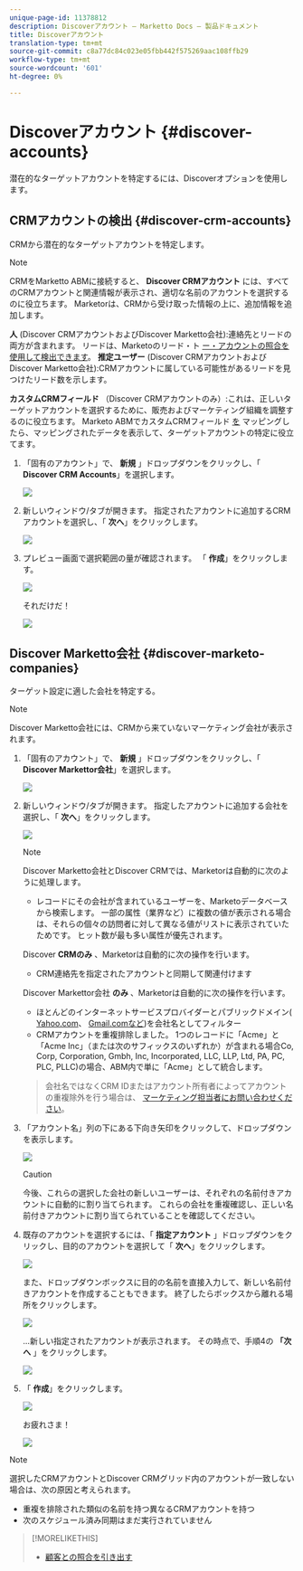 ```yaml
---
unique-page-id: 11378812
description: Discoverアカウント — Marketto Docs — 製品ドキュメント
title: Discoverアカウント
translation-type: tm+mt
source-git-commit: c8a77dc84c023e05fbb442f575269aac108ffb29
workflow-type: tm+mt
source-wordcount: '601'
ht-degree: 0%

---
```



# Discoverアカウント {#discover-accounts}

潜在的なターゲットアカウントを特定するには、Discoverオプションを使用します。

## CRMアカウントの検出 {#discover-crm-accounts}

CRMから潜在的なターゲットアカウントを特定します。

>[!NOTE]
>
>CRMをMarketto ABMに接続すると、 **Discover CRMアカウント** には、すべてのCRMアカウントと関連情報が表示され、適切な名前のアカウントを選択するのに役立ちます。 Marketorは、CRMから受け取った情報の上に、追加情報を追加します。

**人** (Discover CRMアカウントおよびDiscover Marketto会社):連絡先とリードの両方が含まれます。 リードは、Marketoのリード・ト [ー・アカウントの照合を使用して検出できます](http://docs.marketo.com/display/DOCS/Lead+to+Account+Matching)。 **推定ユーザー** (Discover CRMアカウントおよびDiscover Marketto会社):CRMアカウントに属している可能性があるリードを見つけたリード数を示します。

**カスタムCRMフィールド** （Discover CRMアカウントのみ）:これは、正しいターゲットアカウントを選択するために、販売およびマーケティング組織を調整するのに役立ちます。 Marketo ABMでカスタムCRMフィールド [を](http://docs.marketo.com/x/1wnG) マッピングしたら、マッピングされたデータを表示して、ターゲットアカウントの特定に役立てます。

1. 「固有のアカウント」で、 **新規** 」ドロップダウンをクリックし、「 **Discover CRM Accounts**」を選択します。

   ![](assets/disc-crm-one.png)

1. 新しいウィンドウ/タブが開きます。 指定されたアカウントに追加するCRMアカウントを選択し、「 **次へ**」をクリックします。

   ![](assets/disc-crm-two.png)

1. プレビュー画面で選択範囲の量が確認されます。 「 **作成**」をクリックします。

   ![](assets/disc-three.png)

   それだけだ！

   ![](assets/disc-four.png)

## Discover Marketto会社 {#discover-marketo-companies}

ターゲット設定に適した会社を特定する。

>[!NOTE]
>
>Discover Marketto会社には、CRMから来ていないマーケティング会社が表示されます。

1. 「固有のアカウント」で、 **新規** 」ドロップダウンをクリックし、「 **Discover Markettor会社**」を選択します。

   ![](assets/one-1.png)

1. 新しいウィンドウ/タブが開きます。 指定したアカウントに追加する会社を選択し、「 **次へ**」をクリックします。

   ![](assets/disc-comp-two.png)

   >[!NOTE]
   >
   >Discover Marketto会社とDiscover CRMでは、Marketorは自動的に次のように処理します。
   >
   > * レコードにその会社が含まれているユーザーを、Marketoデータベースから検索します。 一部の属性（業界など）に複数の値が表示される場合は、それらの個々の訪問者に対して異なる値がリストに表示されていたためです。 ヒット数が最も多い属性が優先されます。
   >
   >Discover **CRMのみ** 、Marketorは自動的に次の操作を行います。
   >
   > * CRM連絡先を指定されたアカウントと同期して関連付けます
   >
   >Discover Markettor会社 **のみ** 、Marketorは自動的に次の操作を行います。
   >
   > * ほとんどのインターネットサービスプロバイダーとパブリックドメイン( [Yahoo.com](https://yahoo.com)、 [Gmail.comなど](https://gmail.com))を会社名としてフィルター
      >
      > 
   * CRMアカウントを重複排除しました。 1つのレコードに「Acme」と「Acme Inc」（または次のサフィックスのいずれか）が含まれる場合Co, Corp, Corporation, Gmbh, Inc, Incorporated, LLC, LLP, Ltd, PA, PC, PLC, PLLC)の場合、ABM内で単に「Acme」として統合します。
   >
   >会社名ではなくCRM IDまたはアカウント所有者によってアカウントの重複除外を行う場合は、 [マーケティング担当者にお問い合わせください](https://nation.marketo.com/t5/Support/ct-p/Support)。

1. 「アカウント名」列の下にある下向き矢印をクリックして、ドロップダウンを表示します。

   ![](assets/disc-comp-three.png)

   >[!CAUTION]
   >
   >今後、これらの選択した会社の新しいユーザーは、それぞれの名前付きアカウントに自動的に割り当てられます。 これらの会社を重複確認し、正しい名前付きアカウントに割り当てられていることを確認してください。

1. 既存のアカウントを選択するには、「 **指定アカウント** 」ドロップダウンをクリックし、目的のアカウントを選択して「 **次へ**」をクリックします。

   ![](assets/disc-comp-four.png)

   また、ドロップダウンボックスに目的の名前を直接入力して、新しい名前付きアカウントを作成することもできます。 終了したらボックスから離れる場所をクリックします。

   ![](assets/disc-comp-five.png)

   ...新しい指定されたアカウントが表示されます。 その時点で、手順4の **「次へ** 」をクリックします。

   ![](assets/disc-comp-six.png)

1. 「 **作成**」をクリックします。

   ![](assets/disc-comp-seven.png)

   お疲れさま！

   ![](assets/disc-co-six.png)

>[!NOTE]
>
>選択したCRMアカウントとDiscover CRMグリッド内のアカウントが一致しない場合は、次の原因と考えられます。
>
>* 重複を排除された類似の名前を持つ異なるCRMアカウントを持つ
>* 次のスケジュール済み同期はまだ実行されていません


>[!MORELIKETHIS]
>
>* [顧客との照合を引き出す](/help/marketo/product-docs/account-based-marketing/target/named-accounts/lead-to-account-matching.md)

